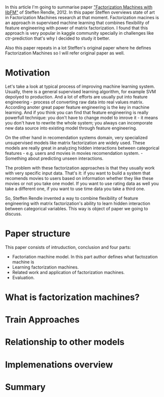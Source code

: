 In this article I'm going to summarise paper ["Factorization Machines with libFM"](http://www.csie.ntu.edu.tw/~b97053/paper/Factorization%20Machines%20with%20libFM.pdf) of Steffen Rendle, 2012.
In this paper Steffen overviews state of art in Factorization Machines research at that moment.
Factorization macines is an approach in supervised machine learning that combines 
flexibility of feature engineering with power of matrix factorization.
I found that this approach is very popular in kaggle community specially in challenges like ctr-prediction 
that's why I decided to study it better.

Also this paper repeats in a lot Steffen's original paper where he defines Factorization Machines so I will refer original paper as well. 

Motivation
==========

Let's take a look at typical process of improving machine learning system.
Usually, there is a general supervised learning algorithm, for example SVM depolyed to production. And a lot of efforts are usually put into feature engineering - process of converting raw data into real values matrix. According anoter great paper  feature engineering is the key in machine learning.
And if you think you can find that feature engineering is really powerfull technique: you don't have to change model to imrove it - it means you don't have to rewrite the whole system; you always can incomporate new data source into existing model through feature engineering.

On the other hand in recomendation systems domain, very specialized unsupervised models like matrix factorization are widely used. These models are really great in analyzing hidden interactions between categorical features - e.g. users and movies in movies recomendation system. 
-Something about predicting unseen interactions.

The problem with these factorization approaches is that they usually work with very specific input data. That's it: if you want to build a 
system that recomends movies to users based on information whether they like these movies or not you take one model. If you want to use rating data as well you take a different one, if you want to use time data you take a third one.

So, Steffen Rendle invented a way to combine flexibility of feature engineering with matrix factorization's ability to learn hidden interaction between categorical variables. This way is object of paper we going to discuss.

Paper structure
===============

This paper consists of intruduction, conclusion and four parts:

- Factoriation machine model. In this part author defines what factozation machine is
- Learning factorization machines.
- Related work and application of factorization machines.
- Evaluation.

What is factorization machines?
===============================

Train Approaches
================

Relationship to other models
============================

Implemenations overview
========================

Summary
=======

